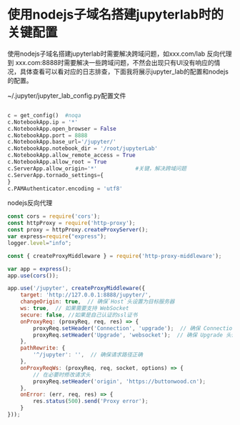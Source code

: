 # 使用nodejs子域名搭建jupyterlab时的关键配置

使用nodejs子域名搭建jupyterlab时需要解决跨域问题，如xxx.com/lab 反向代理到 xxx.com:8888时需要解决一些跨域问题，不然会出现只有UI没有响应的情况，具体查看可以看对应的日志排查，下面我将展示jupyter_lab的配置和nodejs的配置。

~/.jupyter/jupyter_lab_config.py配置文件

```python

c = get_config()  #noqa
c.NotebookApp.ip = '*'
c.NotebookApp.open_browser = False
c.NotebookApp.port = 8888
c.NotebookApp.base_url='/jupyter/'
c.NotebookApp.notebook_dir = '/root/jupyterLab'
c.NotebookApp.allow_remote_access = True
c.NotebookApp.allow_root = True
c.ServerApp.allow_origin='*'            #关键，解决跨域问题
c.ServerApp.tornado_settings={
}
c.PAMAuthenticator.encoding = 'utf8'

```

nodejs反向代理
```javascript
const cors = require('cors');
const httpProxy = require('http-proxy');
const proxy = httpProxy.createProxyServer();
var express=require("express");
logger.level="info";

const { createProxyMiddleware } = require('http-proxy-middleware');

var app = express();
app.use(cors());

app.use('/jupyter', createProxyMiddleware({
    target: 'http://127.0.0.1:8888/jupyter/',
    changeOrigin: true,  // 确保`Host`头设置为目标服务器
    ws: true,  // 如果需要支持 WebSocket
    secure: false, //如果是自己认证的ssl证书
    onProxyReq: (proxyReq, req, res) => {
        proxyReq.setHeader('Connection', 'upgrade');  // 确保 Connection 头设置为 upgrade
        proxyReq.setHeader('Upgrade', 'websocket');  // 确保 Upgrade 头设置为 websocket
    },
    pathRewrite: {
        '^/jupyter': '',  // 确保请求路径正确
    },
    onProxyReqWs: (proxyReq, req, socket, options) => {
        // 在必要时修改请求头
        proxyReq.setHeader('origin', 'https://buttonwood.cn');
    },
    onError: (err, req, res) => {
        res.status(500).send('Proxy error');
    }
}));
```
